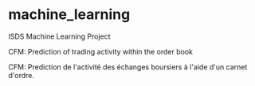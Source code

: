 # machine_learning
ISDS Machine Learning Project

CFM: Prediction of trading activity within the order book 

CFM: Prediction de l'activité des échanges boursiers à l'aide d'un carnet d'ordre.
